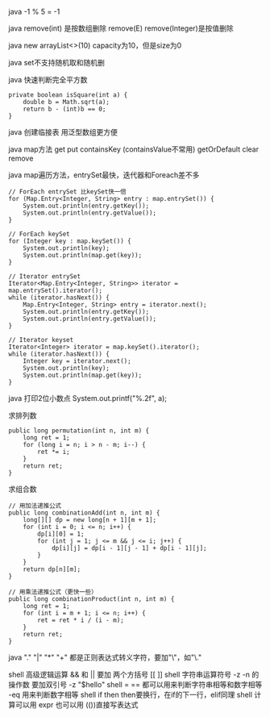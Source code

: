 java -1 % 5 = -1

java remove(int) 是按数组删除 remove(E) remove(Integer)是按值删除

java new arrayList<>(10) capacity为10，但是size为0

java set不支持随机取和随机删

java 快速判断完全平方数
```
private boolean isSquare(int a) {
    double b = Math.sqrt(a);
    return b - (int)b == 0;
}
```

java 创建临接表 用泛型数组更方便

java map方法 get put containsKey (containsValue不常用) getOrDefault clear remove

java map遍历方法，entrySet最快，迭代器和Foreach差不多

```
// ForEach entrySet 比keySet快一倍
for (Map.Entry<Integer, String> entry : map.entrySet()) {
    System.out.println(entry.getKey());
    System.out.println(entry.getValue());
}

// ForEach keySet
for (Integer key : map.keySet()) {
    System.out.println(key);
    System.out.println(map.get(key));
}

// Iterator entrySet
Iterator<Map.Entry<Integer, String>> iterator = map.entrySet().iterator();
while (iterator.hasNext()) {
    Map.Entry<Integer, String> entry = iterator.next();
    System.out.println(entry.getKey());
    System.out.println(entry.getValue());
}

// Iterator keyset
Iterator<Integer> iterator = map.keySet().iterator();
while (iterator.hasNext()) {
    Integer key = iterator.next();
    System.out.println(key);
    System.out.println(map.get(key));
}
```

java 打印2位小数点 System.out.printf("%.2f", a);

求排列数
```
public long permutation(int n, int m) {
    long ret = 1;
    for (long i = n; i > n - m; i--) {
        ret *= i;
    }
    return ret;
}
```

求组合数
```
// 用加法递推公式
public long combinationAdd(int n, int m) {
    long[][] dp = new long[n + 1][m + 1];
    for (int i = 0; i <= n; i++) {
        dp[i][0] = 1;
        for (int j = 1; j <= m && j <= i; j++) {
            dp[i][j] = dp[i - 1][j - 1] + dp[i - 1][j];
        }
    }
    return dp[n][m];
}

// 用乘法递推公式（更快一些）
public long combinationProduct(int n, int m) {
    long ret = 1;
    for (int i = m + 1; i <= n; i++) {
        ret = ret * i / (i - m);
    }
    return ret;
}

```

java "." "|" "*" "+" 都是正则表达式转义字符，要加"\\"，如"\\."


shell 高级逻辑运算 && 和 || 要加 两个方括号 [[  ]]
shell 字符串运算符号 -z -n 的操作数 要加双引号 -z "$hello"
shell = == 都可以用来判断字符串相等和数字相等 -eq 用来判断数字相等
shell if then then要换行，在if的下一行，elif同理
shell 计算可以用 expr 也可以用 (())直接写表达式
